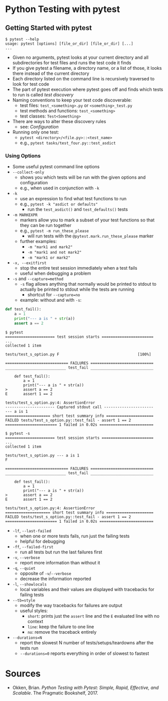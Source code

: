 # Python Testing with pytest

## Getting Started with pytest

```console
​$ ​​pytest​​ ​​--help​
usage: pytest [options] [file_or_dir] [file_or_dir] [...]
...
```

- Given no arguments, pytest looks at your current directory and all subdirectories for test files and runs the test code it finds
- If you give pytest a filename, a directory name, or a list of those, it looks there instead of the current directory
- Each directory listed on the command line is recursively traversed to look for test code
- The part of pytest execution where pytest goes off and finds which tests to run is called _test discovery_
- Naming conventions to keep your test code discoverable:
  - test files: `test_<something>.py` or `<something>_test.py`
  - test methods and functions: `test_<something>`
  - test classes: `Test<Something>`
- There are ways to alter these discovery rules
  - see: _Configuration_
- Running only one test:
  - `pytest <directory>/<file.py>::<test_name>`
  - e.g., `​​pytest​​ ​​​​tasks/test_four.py::test_asdict`

### Using Options

- Some useful pytest command line options
- `--collect-only`
  - shows you which tests will be run with the given options and configuration
  - e.g., when used in conjunction with `-k`
- `-k`
  - use an expression to find what test functions to run
  - e.g., `pytest​​ ​​-k​​ ​​"asdict or defaults"​​`
    - run the `test_asdict()` and `test_defaults()` tests
- `-m MARKEXPR`
  - markers allow you to mark a subset of your test functions so that they can be run together
  - e.g., `pytest -m run_these_please`
    - will run tests with the `@pytest.mark.run_these_please` marker
  - further examples:
    - `-m "mark1 and mark2"`
    - `-m "mark1 and not mark2"`
    - `-m "mark1 or mark2"`
- `-x, --exitfirst`
  - stop the entire test session immediately when a test fails
  - useful when debugging a problem
- `-s` and `--capture=method`
  - `-s` flag allows anything that normally would be printed to stdout to actually be printed to stdout while the tests are running
    - shortcut for `--capture=no`
  - example: without and with `-s`:

```python
def test_fail():
    a = 1
    print("--- a is " + str(a))
    assert a == 2
```

```console
$ pytest
====================== test session starts =======================
...
collected 1 item

tests/test_s_option.py F                                   [100%]

============================ FAILURES ============================
___________________________ test_fail ____________________________

    def test_fail():
        a = 1
        print("--- a is " + str(a))
>       assert a == 2
E       assert 1 == 2

tests/test_s_option.py:4: AssertionError
---------------------- Captured stdout call ----------------------
--- a is 1
==================== short test summary info =====================
FAILED tests/test_s_option.py::test_fail - assert 1 == 2
======================= 1 failed in 0.02s ========================

$ pytest -s
====================== test session starts =======================
...
collected 1 item

tests/test_s_option.py --- a is 1
F

============================ FAILURES ============================
___________________________ test_fail ____________________________

    def test_fail():
        a = 1
        print("--- a is " + str(a))
>       assert a == 2
E       assert 1 == 2

tests/test_s_option.py:4: AssertionError
==================== short test summary info =====================
FAILED tests/test_s_option.py::test_fail - assert 1 == 2
======================= 1 failed in 0.02s ========================
```

- `-lf`, `--last-failed`
  - when one or more tests fails, run just the failing tests
  - helpful for debugging
- `-ff`, `--failed-first`
  - run all tests but run the last failures first
- `-v`, `--verbose`
  - report more information than without it
- `-q`, `--quiet`
  - opposite of `-v`/`--verbose`
  - decrease the information reported
- `-l`, `--showlocals`
  - local variables and their values are displayed with tracebacks for failing tests
- `--tb=style`
  - modify the way tracebacks for failures are output
  - useful styles:
    - `short`: prints just the `assert` line and the `E` evaluated line with no context
    - `line`: keep the failure to one line
    - `no`: remove the traceback entirely
- `--durations=N`
  - report the slowest N number of tests/setups/teardowns after the tests run
  - `--durations=0` reports everything in order of slowest to fastest

# Sources

- Okken, Brian. _Python Testing with Pytest: Simple, Rapid, Effective, and Scalable_. The Pragmatic Bookshelf, 2017.
